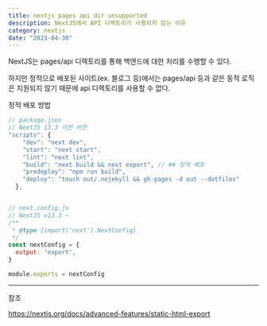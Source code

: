```yaml
---
title: nextjs pages api dir unsupported
description: NextJS에서 API 디렉토리가 사용되지 않는 이유
category: nextjs
date: "2023-04-30"
---
```


NextJS는 pages/api 디렉토리를 통해 백엔드에 대한 처리를 수행할 수 있다.

하지만 정적으로 배포된 사이트(ex. 블로그 등)에서는 pages/api 등과 같은 동적 로직은 지원되지 않기 때문에 api 디렉토리를 사용할 수 없다.

정적 배포 방법

```javascript
// package.json
// NextJS 13.3 이전 버전
"scripts": {
    "dev": "next dev",
    "start": "next start",
    "lint": "next lint",
    "build": "next build && next export", // ## 정적 배포
    "predeploy": "npm run build",
    "deploy": "touch out/.nojekyll && gh-pages -d out --dotfiles"
  },


// next.config.js
// NextJS v13.3 ~
/**
 * @type {import('next').NextConfig}
 */
const nextConfig = {
  output: 'export',
}

module.exports = nextConfig
```

---

참조

https://nextjs.org/docs/advanced-features/static-html-export
